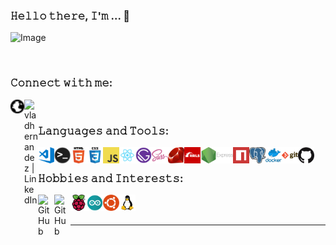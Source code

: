 ### 𝙷𝚎𝚕𝚕𝚘 𝚝𝚑𝚎𝚛𝚎, 𝙸'𝚖 ... 👋

![Image](https://github.com/hernandez87v/hernandez87v/blob/master/drone-flight.gif?raw=true)

<br />

### 𝙲𝚘𝚗𝚗𝚎𝚌𝚝 𝚠𝚒𝚝𝚑 𝚖𝚎:

[<img align="left" alt="vladhernandez.dev" width="22px" src="https://raw.githubusercontent.com/iconic/open-iconic/master/svg/globe.svg" />][website]
[<img align="left" alt="vladhernandez | LinkedIn" width="22px" src="https://cdn.jsdelivr.net/npm/simple-icons@v3/icons/linkedin.svg" />][linkedin]

<br />

### 𝙻𝚊𝚗𝚐𝚞𝚊𝚐𝚎𝚜 𝚊𝚗𝚍 𝚃𝚘𝚘𝚕𝚜:

[<img align="left" alt="Visual Studio Code" width="26px" src="https://raw.githubusercontent.com/github/explore/80688e429a7d4ef2fca1e82350fe8e3517d3494d/topics/visual-studio-code/visual-studio-code.png" />][vscode]
[<img align="left" alt="terminal" width="26px" src="https://raw.githubusercontent.com/github/explore/80688e429a7d4ef2fca1e82350fe8e3517d3494d/topics/terminal/terminal.png" />][terminal]
[<img align="left" alt="HTML5" width="26px" src="https://raw.githubusercontent.com/github/explore/80688e429a7d4ef2fca1e82350fe8e3517d3494d/topics/html/html.png" />][html]
[<img align="left" alt="css3" width="26px" src="https://raw.githubusercontent.com/github/explore/80688e429a7d4ef2fca1e82350fe8e3517d3494d/topics/css/css.png" />][css]
[<img align="left" alt="javascript" width="26px" src="https://raw.githubusercontent.com/github/explore/80688e429a7d4ef2fca1e82350fe8e3517d3494d/topics/javascript/javascript.png" />][javascript]
[<img align="left" alt="React" width="26px" src="https://raw.githubusercontent.com/github/explore/80688e429a7d4ef2fca1e82350fe8e3517d3494d/topics/react/react.png" />][react]
[<img align="left" alt="gatsby" width="26px" src="https://raw.githubusercontent.com/github/explore/e94815998e4e0713912fed477a1f346ec04c3da2/topics/gatsby/gatsby.png" />][gatsby]
[<img align="left" alt="Sass" width="26px" src="https://raw.githubusercontent.com/github/explore/80688e429a7d4ef2fca1e82350fe8e3517d3494d/topics/sass/sass.png" />][sass]
[<img align="left" alt="GitHub" width="26px" src="https://raw.githubusercontent.com/github/explore/80688e429a7d4ef2fca1e82350fe8e3517d3494d/topics/ruby/ruby.png" />][ruby]
[<img align="left" alt="GitHub" width="26px" src="https://raw.githubusercontent.com/github/explore/80688e429a7d4ef2fca1e82350fe8e3517d3494d/topics/rails/rails.png" />][rails]
[<img align="left" alt="Node.js" width="26px" src="https://raw.githubusercontent.com/github/explore/80688e429a7d4ef2fca1e82350fe8e3517d3494d/topics/nodejs/nodejs.png" />][nodejs]
[<img align="left" alt="GitHub" width="26px" src="https://raw.githubusercontent.com/github/explore/80688e429a7d4ef2fca1e82350fe8e3517d3494d/topics/express/express.png" />][express]
[<img align="left" alt="GitHub" width="26px" src="https://raw.githubusercontent.com/github/explore/80688e429a7d4ef2fca1e82350fe8e3517d3494d/topics/npm/npm.png" />][npm]
[<img align="left" alt="MySQL" width="26px" src="https://raw.githubusercontent.com/github/explore/80688e429a7d4ef2fca1e82350fe8e3517d3494d/topics/postgresql/postgresql.png" />][postgresql]
[<img align="left" alt="GitHub" width="26px" src="https://raw.githubusercontent.com/github/explore/80688e429a7d4ef2fca1e82350fe8e3517d3494d/topics/docker/docker.png" />][docker]
[<img align="left" alt="git" width="26px" src="https://raw.githubusercontent.com/github/explore/80688e429a7d4ef2fca1e82350fe8e3517d3494d/topics/git/git.png" />][git]
[<img align="left" alt="GitHub" width="26px" src="https://raw.githubusercontent.com/github/explore/78df643247d429f6cc873026c0622819ad797942/topics/github/github.png" />][github]

<br />

### 𝙷𝚘𝚋𝚋𝚒𝚎𝚜 𝚊𝚗𝚍 𝙸𝚗𝚝𝚎𝚛𝚎𝚜𝚝𝚜:

[<img align="left" alt="GitHub" width="26px" src="https://avatars3.githubusercontent.com/u/14859759?s=200&v=4" />][prusa]
[<img align="left" alt="GitHub" width="26px" src="https://avatars0.githubusercontent.com/u/19597933?s=200&v=4" />][betaflight]
[<img align="left" alt="GitHub" width="26px" src="https://raw.githubusercontent.com/github/explore/80688e429a7d4ef2fca1e82350fe8e3517d3494d/topics/raspberry-pi/raspberry-pi.png" />][raspberrypi]
[<img align="left" alt="GitHub" width="26px" src="https://raw.githubusercontent.com/github/explore/80688e429a7d4ef2fca1e82350fe8e3517d3494d/topics/arduino/arduino.png" />][arduino]
[<img align="left" alt="GitHub" width="26px" src="https://raw.githubusercontent.com/github/explore/80688e429a7d4ef2fca1e82350fe8e3517d3494d/topics/ubuntu/ubuntu.png" />][ubuntu]
[<img align="left" alt="GitHub" width="26px" src="https://raw.githubusercontent.com/github/explore/80688e429a7d4ef2fca1e82350fe8e3517d3494d/topics/linux/linux.png" />][linux]

<br />
<br />

---

[website]: https://vladhernandez.dev/
[linkedin]: https://www.linkedin.com/in/vlad-hernandez/
[prusa]: https://github.com/prusa3d
[betaflight]: https://github.com/betaflight
[raspberrypi]: https://github.com/topics/raspberry-pi
[arduino]: https://github.com/topics/arduino
[ubuntu]: https://github.com/topics/ubuntu
[linux]: https://github.com/topics/linux
[vscode]: https://github.com/topics/vscode
[terminal]: https://github.com/topics/terminal
[html]: https://github.com/topics/html
[css]: https://github.com/topics/css
[javascript]: https://github.com/topics/javascript
[react]: https://github.com/topics/react
[gatsby]: https://github.com/topics/gatsby
[sass]: https://github.com/topics/sass
[ruby]: https://github.com/topics/ruby
[rails]: https://github.com/topics/rails
[nodejs]: https://github.com/topics/nodejs
[express]: https://github.com/topics/express
[npm]: https://github.com/topics/npm
[postgresql]: https://github.com/topics/postgresql
[docker]: https://github.com/topics/docker
[git]: https://github.com/topics/git
[github]: https://github.com/topics/github

